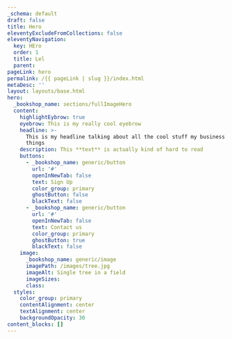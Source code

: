 ```yaml
---
_schema: default
draft: false
title: Hero
eleventyExcludeFromCollections: false
eleventyNavigation:
  key: HEro
  order: 1
  title: Lel
  parent:
pageLink: hero
permalink: /{{ pageLink | slug }}/index.html
metaDesc: ''
layout: layouts/base.html
hero:
  _bookshop_name: sections/fullImageHero
  content:
    highlightEybrow: true
    eyebrow: This is my really cool eyebrow
    headline: >-
      This is my headline talking about all the cool stuff my business does and
      things
    description: This **text** is actually kind of hard to read
    buttons:
      - _bookshop_name: generic/button
        url: '#'
        openInNewTab: false
        text: Sign Up
        color_group: primary
        ghostButton: false
        blackText: false
      - _bookshop_name: generic/button
        url: '#'
        openInNewTab: false
        text: Contact us
        color_group: primary
        ghostButton: true
        blackText: false
    image:
      _bookshop_name: generic/image
      imagePath: /images/tree.jpg
      imageAlt: Single tree in a field
      imageSizes:
      class:
  styles:
    color_group: primary
    contentAlignment: center
    textAlignment: center
    backgroundOpacity: 30
content_blocks: []
---
```

